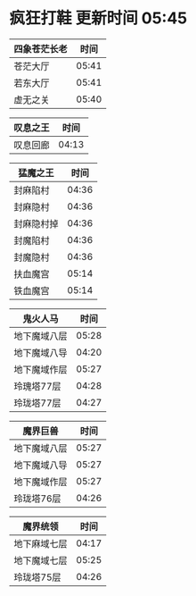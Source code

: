 # 疯狂打鞋 更新时间 05:45

| 四象苍茫长老   | 时间    |
|--------|-------|
| 苍茫大厅 | 05:41 |
| 若东大厅 | 05:41 |
| 虚无之关 | 05:40 |

| 叹息之王   | 时间    |
|--------|-------|
| 叹息回廊 | 04:13 |

| 猛魔之王   | 时间    |
|--------|-------|
| 封麻陷村 | 04:36 |
| 封麻隐村 | 04:36 |
| 封麻隐村掉 | 04:36 |
| 封魔陷村 | 04:36 |
| 封魔隐村 | 04:36 |
| 扶血魔宫 | 05:14 |
| 铁血魔宫 | 05:14 |

| 鬼火人马   | 时间    |
|--------|-------|
| 地下魔域八层 | 05:28 |
| 地下魔域八导 | 04:20 |
| 地下魔域作层 | 05:27 |
| 玲瑰塔77层 | 04:28 |
| 玲珑塔77层 | 04:27 |

| 魔界巨兽   | 时间    |
|--------|-------|
| 地下魔域八层 | 05:27 |
| 地下魔域八导 | 05:27 |
| 地下魔域作层 | 05:27 |
| 玲珑塔76层 | 04:26 |

| 魔界统领   | 时间    |
|--------|-------|
| 地下麻域七层 | 04:17 |
| 地下魔域七层 | 05:25 |
| 玲珑塔75层 | 04:26 |